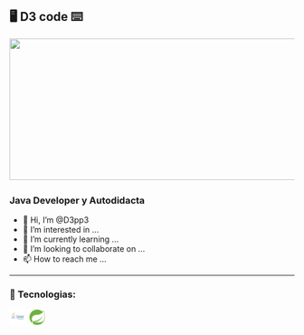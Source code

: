 <!-- 
    [Texto que queremos que redirija]
    [variable]
    
    [variable]: link
 -->
 ## 🖥️ D3 code ⌨️

 [<img src="https://media.giphy.com/media/7GHRDluBmx9O8/giphy.gif" width="900" height="250">][this]

 ### Java Developer y Autodidacta

- 👋 Hi, I’m @D3pp3
- 👀 I’m interested in ...
- 🌱 I’m currently learning ...
- 💞️ I’m looking to collaborate on ...
- 📫 How to reach me ...

---

### 🚀 Tecnologias:

<img alt="java" width="30px" src="https://raw.githubusercontent.com/github/explore/80688e429a7d4ef2fca1e82350fe8e3517d3494d/topics/java/java.png" />

<img alt="spring-boot" width="30px" src="https://raw.githubusercontent.com/github/explore/80688e429a7d4ef2fca1e82350fe8e3517d3494d/topics/spring-boot/spring-boot.png" />

<!---
D3pp3/D3pp3 is a ✨ special ✨ repository because its `README.md` (this file) appears on your GitHub profile.
You can click the Preview link to take a look at your changes.
--->

<!-- LINKS -->
<!-- [website]: https://www.youtube.com/ -->
[this]: https://github.com/D3pp3/